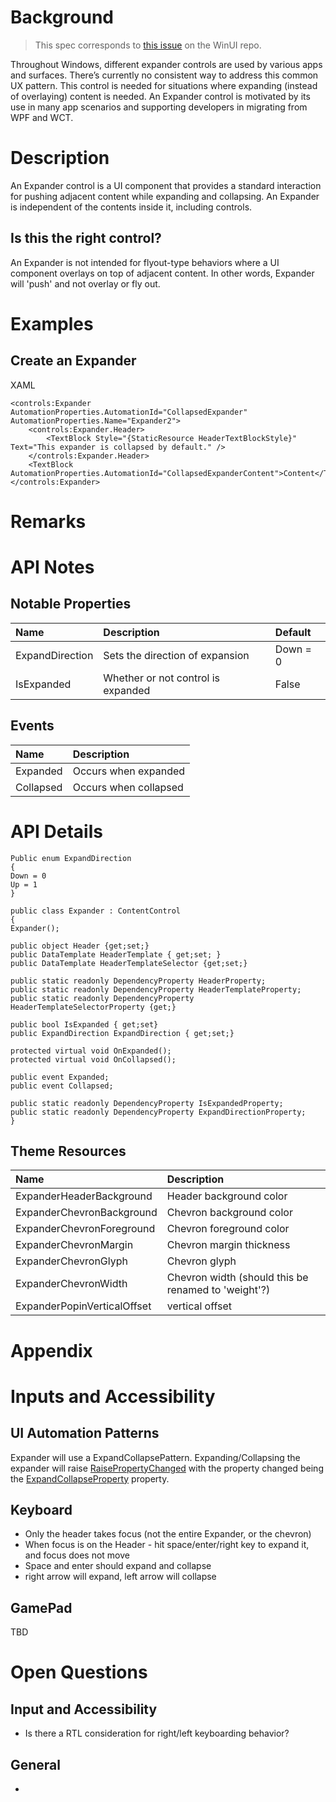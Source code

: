 <!-- The purpose of this spec is to describe a new feature and
its APIs that make up a new feature in WinUI. -->

<!-- There are two audiences for the spec. The first are people
that want to evaluate and give feedback on the API, as part of
the submission process.  When it's complete
it will be incorporated into the public documentation at
docs.microsoft.com (http://docs.microsoft.com/uwp/toolkits/winui/).
Hopefully we'll be able to copy it mostly verbatim.
So the second audience is everyone that reads there to learn how
and why to use this API. -->

# Background
<!-- Use this section to provide background context for the new API(s) 
in this spec. -->

<!-- This section and the appendix are the only sections that likely
do not get copied to docs.microsoft.com; they're just an aid to reading this spec. -->

<!-- If you're modifying an existing API, included a link here to the
existing page(s) -->

<!-- For example, this section is a place to explain why you're adding this API rather than
modifying an existing API. -->

<!-- For example, this is a place to provide a brief explanation of some dependent
area, just explanation enough to understand this new API, rather than telling
the reader "go read 100 pages of background information posted at ...". -->
 > This spec corresponds to [this issue](https://github.com/microsoft/microsoft-ui-xaml/issues/3279) on the WinUI repo. 

Throughout Windows, different expander controls are used by various apps and surfaces. There’s currently no consistent way to address this common UX pattern. This control is needed for situations where expanding (instead of overlaying) content is needed.  An Expander control is motivated by its use in many app scenarios and supporting developers in migrating from WPF and WCT.  

# Description
<!-- Use this section to provide a brief description of the feature.
For an example, see the introduction to the PasswordBox control 
(http://docs.microsoft.com/windows/uwp/design/controls-and-patterns/password-box). -->
An Expander control is a UI component that provides a standard interaction for pushing adjacent content while expanding and collapsing. An Expander is independent of the contents inside it, including controls. 

## Is this the right control?
An Expander is not intended for flyout-type behaviors where a UI component overlays on top of adjacent content. In other words, Expander will 'push' and not overlay or fly out.

# Examples
<!-- Use this section to explain the features of the API, showing
example code with each description. The general format is: 
  feature explanation,
  example code
  feature explanation,
  example code
  etc.-->
  
<!-- Code samples should be in C# and/or C++/WinRT -->

<!-- As an example of this section, see the Examples section for the PasswordBox control 
(https://docs.microsoft.com/windows/uwp/design/controls-and-patterns/password-box#examples). -->

## Create an Expander
XAML
~~~~
<controls:Expander AutomationProperties.AutomationId="CollapsedExpander" AutomationProperties.Name="Expander2">
    <controls:Expander.Header>
        <TextBlock Style="{StaticResource HeaderTextBlockStyle}" Text="This expander is collapsed by default." />
    </controls:Expander.Header>
    <TextBlock AutomationProperties.AutomationId="CollapsedExpanderContent">Content</TextBlock>
</controls:Expander>
~~~~

# Remarks
<!-- Explanation and guidance that doesn't fit into the Examples section. -->

<!-- APIs should only throw exceptions in exceptional conditions; basically,
only when there's a bug in the caller, such as argument exception.  But if for some
reason it's necessary for a caller to catch an exception from an API, call that
out with an explanation either here or in the Examples -->

# API Notes
<!-- Option 1: Give a one or two line description of each API (type
and member), or at least the ones that aren't obvious
from their name.  These descriptions are what show up
in IntelliSense. For properties, specify the default value of the property if it
isn't the type's default (for example an int-typed property that doesn't default to zero.) -->

<!-- Option 2: Put these descriptions in the below API Details section,
with a "///" comment above the member or type. -->
## Notable Properties
| Name | Description | Default |
| :---------- | :------- | :------- |
| ExpandDirection | Sets the direction of expansion | Down = 0 |
| IsExpanded | Whether or not control is expanded | False |

## Events
| Name | Description | 
| :---------- | :------- | 
| Expanded | Occurs when expanded |
| Collapsed| Occurs when collapsed |

# API Details
<!-- The exact API, in MIDL3 format (https://docs.microsoft.com/en-us/uwp/midl-3/) -->
~~~~
Public enum ExpandDirection 
{ 
Down = 0 
Up = 1 
} 
 
public class Expander : ContentControl 
{ 
Expander(); 
 
public object Header {get;set;} 
public DataTemplate HeaderTemplate { get;set; } 
public DataTemplate HeaderTemplateSelector {get;set;} 
 
public static readonly DependencyProperty HeaderProperty; 
public static readonly DependencyProperty HeaderTemplateProperty; 
public static readonly DependencyProperty HeaderTemplateSelectorProperty {get;} 
 
public bool IsExpanded { get;set} 
public ExpandDirection ExpandDirection { get;set;} 
 
protected virtual void OnExpanded(); 
protected virtual void OnCollapsed(); 
 
public event Expanded; 
public event Collapsed; 
 
public static readonly DependencyProperty IsExpandedProperty; 
public static readonly DependencyProperty ExpandDirectionProperty; 
} 
~~~~

## Theme Resources

| Name | Description | 
| :---------- | :------- | 
| ExpanderHeaderBackground | Header background color| 
| ExpanderChevronBackground | Chevron background color| 
| ExpanderChevronForeground | Chevron foreground color| 
| ExpanderChevronMargin | Chevron margin thickness| 
| ExpanderChevronGlyph | Chevron glyph| 
| ExpanderChevronWidth | Chevron width (should this be renamed to 'weight'?)| 
| ExpanderPopinVerticalOffset | vertical offset | 

# Appendix
<!-- Anything else that you want to write down for posterity, but 
that isn't necessary to understand the purpose and usage of the API.
For example, implementation details. -->

# Inputs and Accessibility
## UI Automation Patterns
Expander will use a ExpandCollapsePattern. Expanding/Collapsing the expander will raise [RaisePropertyChanged](https://docs.microsoft.com/en-us/uwp/api/windows.ui.xaml.automation.peers.automationpeer.raisepropertychangedevent?view=winrt-19041) with the property changed being the [ExpandCollapseProperty](https://docs.microsoft.com/en-us/uwp/api/windows.ui.xaml.automation.expandcollapsepatternidentifiers.expandcollapsestateproperty?view=winrt-19041) property.

## Keyboard
* Only the header takes focus (not the entire Expander, or the chevron)
*	When focus is on the Header - hit space/enter/right key to expand it, and focus does not move
* Space and enter should expand and collapse 
* right arrow will expand, left arrow will collapse

## GamePad
TBD

# Open Questions

## Input and Accessibility
* Is there a RTL consideration for right/left keyboarding behavior?
## General
*
